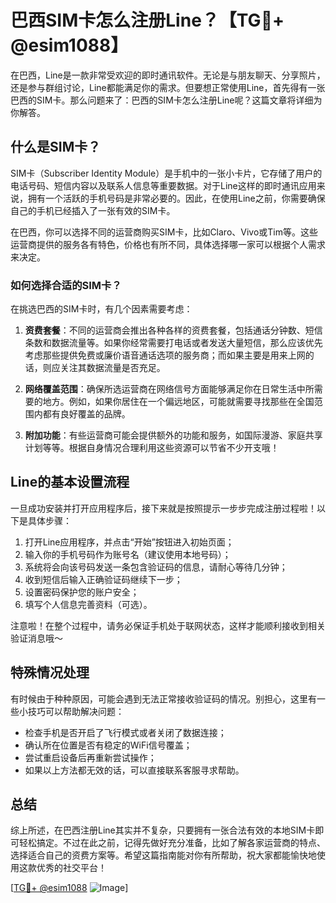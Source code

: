 # 巴西SIM卡怎么注册Line？【TG💪+ @esim1088】

在巴西，Line是一款非常受欢迎的即时通讯软件。无论是与朋友聊天、分享照片，还是参与群组讨论，Line都能满足你的需求。但要想正常使用Line，首先得有一张巴西的SIM卡。那么问题来了：巴西的SIM卡怎么注册Line呢？这篇文章将详细为你解答。

## 什么是SIM卡？

SIM卡（Subscriber Identity Module）是手机中的一张小卡片，它存储了用户的电话号码、短信内容以及联系人信息等重要数据。对于Line这样的即时通讯应用来说，拥有一个活跃的手机号码是非常必要的。因此，在使用Line之前，你需要确保自己的手机已经插入了一张有效的SIM卡。

在巴西，你可以选择不同的运营商购买SIM卡，比如Claro、Vivo或Tim等。这些运营商提供的服务各有特色，价格也有所不同，具体选择哪一家可以根据个人需求来决定。

### 如何选择合适的SIM卡？

在挑选巴西的SIM卡时，有几个因素需要考虑：

1. **资费套餐**：不同的运营商会推出各种各样的资费套餐，包括通话分钟数、短信条数和数据流量等。如果你经常需要打电话或者发送大量短信，那么应该优先考虑那些提供免费或廉价语音通话选项的服务商；而如果主要是用来上网的话，则应关注其数据流量是否充足。
   
2. **网络覆盖范围**：确保所选运营商在网络信号方面能够满足你在日常生活中所需要的地方。例如，如果你居住在一个偏远地区，可能就需要寻找那些在全国范围内都有良好覆盖的品牌。

3. **附加功能**：有些运营商可能会提供额外的功能和服务，如国际漫游、家庭共享计划等等。根据自身情况合理利用这些资源可以节省不少开支哦！

## Line的基本设置流程

一旦成功安装并打开应用程序后，接下来就是按照提示一步步完成注册过程啦！以下是具体步骤：

1. 打开Line应用程序，并点击“开始”按钮进入初始页面；
2. 输入你的手机号码作为账号名（建议使用本地号码）；
3. 系统将会向该号码发送一条包含验证码的信息，请耐心等待几分钟；
4. 收到短信后输入正确验证码继续下一步；
5. 设置密码保护您的账户安全；
6. 填写个人信息完善资料（可选）。

注意啦！在整个过程中，请务必保证手机处于联网状态，这样才能顺利接收到相关验证消息哦～

## 特殊情况处理

有时候由于种种原因，可能会遇到无法正常接收验证码的情况。别担心，这里有一些小技巧可以帮助解决问题：

- 检查手机是否开启了飞行模式或者关闭了数据连接；
- 确认所在位置是否有稳定的WiFi信号覆盖；
- 尝试重启设备后再重新尝试操作；
- 如果以上方法都无效的话，可以直接联系客服寻求帮助。

## 总结

综上所述，在巴西注册Line其实并不复杂，只要拥有一张合法有效的本地SIM卡即可轻松搞定。不过在此之前，记得先做好充分准备，比如了解各家运营商的特点、选择适合自己的资费方案等。希望这篇指南能对你有所帮助，祝大家都能愉快地使用这款优秀的社交平台！

[[TG💪+ @esim1088](https://t.me/s/esim1088) ![Image](https://i.postimg.cc/4NQfJmqS/Snipaste-2025-05-13-00-14-12.png)]
